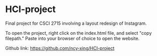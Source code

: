 # HCI-project
Final project for CSCI 2715 involving a layout redesign of Instagram.

To open the project, right click on the index.html file, and select "copy filepath." Paste into your browser of choice to open the website. 

Github link: https://github.com/ncy-xing/HCI-project
